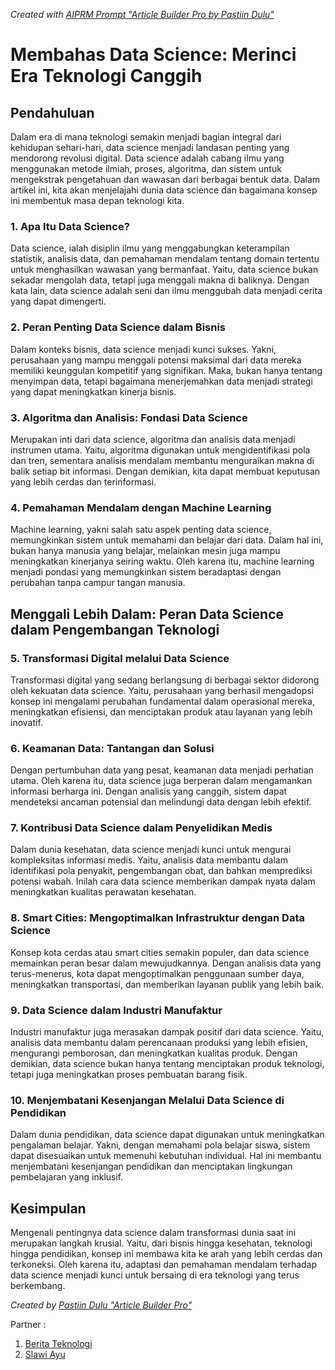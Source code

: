 _Created with [AIPRM Prompt "Article Builder Pro by Pastiin Dulu"](https://www.aiprm.com/prompts/copywriting/writing/1805771235708375040/)_

# Membahas Data Science: Merinci Era Teknologi Canggih

## Pendahuluan

Dalam era di mana teknologi semakin menjadi bagian integral dari kehidupan sehari-hari, data science menjadi landasan penting yang mendorong revolusi digital. Data science adalah cabang ilmu yang menggunakan metode ilmiah, proses, algoritma, dan sistem untuk mengekstrak pengetahuan dan wawasan dari berbagai bentuk data. Dalam artikel ini, kita akan menjelajahi dunia data science dan bagaimana konsep ini membentuk masa depan teknologi kita.

### 1. Apa Itu Data Science?

Data science, ialah disiplin ilmu yang menggabungkan keterampilan statistik, analisis data, dan pemahaman mendalam tentang domain tertentu untuk menghasilkan wawasan yang bermanfaat. Yaitu, data science bukan sekadar mengolah data, tetapi juga menggali makna di baliknya. Dengan kata lain, data science adalah seni dan ilmu menggubah data menjadi cerita yang dapat dimengerti.

### 2. Peran Penting Data Science dalam Bisnis

Dalam konteks bisnis, data science menjadi kunci sukses. Yakni, perusahaan yang mampu menggali potensi maksimal dari data mereka memiliki keunggulan kompetitif yang signifikan. Maka, bukan hanya tentang menyimpan data, tetapi bagaimana menerjemahkan data menjadi strategi yang dapat meningkatkan kinerja bisnis.

### 3. Algoritma dan Analisis: Fondasi Data Science

Merupakan inti dari data science, algoritma dan analisis data menjadi instrumen utama. Yaitu, algoritma digunakan untuk mengidentifikasi pola dan tren, sementara analisis mendalam membantu menguraikan makna di balik setiap bit informasi. Dengan demikian, kita dapat membuat keputusan yang lebih cerdas dan terinformasi.

### 4. Pemahaman Mendalam dengan Machine Learning

Machine learning, yakni salah satu aspek penting data science, memungkinkan sistem untuk memahami dan belajar dari data. Dalam hal ini, bukan hanya manusia yang belajar, melainkan mesin juga mampu meningkatkan kinerjanya seiring waktu. Oleh karena itu, machine learning menjadi pondasi yang memungkinkan sistem beradaptasi dengan perubahan tanpa campur tangan manusia.

## Menggali Lebih Dalam: Peran Data Science dalam Pengembangan Teknologi

### 5. Transformasi Digital melalui Data Science

Transformasi digital yang sedang berlangsung di berbagai sektor didorong oleh kekuatan data science. Yaitu, perusahaan yang berhasil mengadopsi konsep ini mengalami perubahan fundamental dalam operasional mereka, meningkatkan efisiensi, dan menciptakan produk atau layanan yang lebih inovatif.

### 6. Keamanan Data: Tantangan dan Solusi

Dengan pertumbuhan data yang pesat, keamanan data menjadi perhatian utama. Oleh karena itu, data science juga berperan dalam mengamankan informasi berharga ini. Dengan analisis yang canggih, sistem dapat mendeteksi ancaman potensial dan melindungi data dengan lebih efektif.

### 7. Kontribusi Data Science dalam Penyelidikan Medis

Dalam dunia kesehatan, data science menjadi kunci untuk mengurai kompleksitas informasi medis. Yaitu, analisis data membantu dalam identifikasi pola penyakit, pengembangan obat, dan bahkan memprediksi potensi wabah. Inilah cara data science memberikan dampak nyata dalam meningkatkan kualitas perawatan kesehatan.

### 8. Smart Cities: Mengoptimalkan Infrastruktur dengan Data Science

Konsep kota cerdas atau smart cities semakin populer, dan data science memainkan peran besar dalam mewujudkannya. Dengan analisis data yang terus-menerus, kota dapat mengoptimalkan penggunaan sumber daya, meningkatkan transportasi, dan memberikan layanan publik yang lebih baik.

### 9. Data Science dalam Industri Manufaktur

Industri manufaktur juga merasakan dampak positif dari data science. Yaitu, analisis data membantu dalam perencanaan produksi yang lebih efisien, mengurangi pemborosan, dan meningkatkan kualitas produk. Dengan demikian, data science bukan hanya tentang menciptakan produk teknologi, tetapi juga meningkatkan proses pembuatan barang fisik.

### 10. Menjembatani Kesenjangan Melalui Data Science di Pendidikan

Dalam dunia pendidikan, data science dapat digunakan untuk meningkatkan pengalaman belajar. Yakni, dengan memahami pola belajar siswa, sistem dapat disesuaikan untuk memenuhi kebutuhan individual. Hal ini membantu menjembatani kesenjangan pendidikan dan menciptakan lingkungan pembelajaran yang inklusif.

## Kesimpulan

Mengenali pentingnya data science dalam transformasi dunia saat ini merupakan langkah krusial. Yaitu, dari bisnis hingga kesehatan, teknologi hingga pendidikan, konsep ini membawa kita ke arah yang lebih cerdas dan terkoneksi. Oleh karena itu, adaptasi dan pemahaman mendalam terhadap data science menjadi kunci untuk bersaing di era teknologi yang terus berkembang.

_Created by [Pastiin Dulu "Article Builder Pro"](https://www.pastiin.com)_ 

Partner :
1. [Berita Teknologi](https://beritateknologi.id)
2. [Slawi Ayu](https://www.slawiayu.com)
